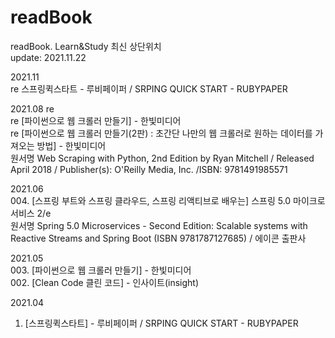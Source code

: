 # readBook
readBook. Learn&amp;Study
최신 상단위치  
update: 2021.11.22  



2021.11  
re 스프링퀵스타트 - 루비페이퍼 / SRPING QUICK START - RUBYPAPER  


2021.08 re  
re [파이썬으로 웹 크롤러 만들기] - 한빛미디어  
re [파이썬으로 웹 크롤러 만들기(2판) : 초간단 나만의 웹 크롤러로 원하는 데이터를 가져오는 방법] - 한빛미디어  
원서명 Web Scraping with Python, 2nd Edition by Ryan Mitchell / Released April 2018 / Publisher(s): O'Reilly Media, Inc. /ISBN: 9781491985571  


2021.06  
004. [스프링 부트와 스프링 클라우드, 스프링 리액티브로 배우는] 스프링 5.0 마이크로서비스 2/e  
원서명 Spring 5.0 Microservices - Second Edition: Scalable systems with Reactive Streams and Spring Boot (ISBN 9781787127685)  / 에이콘 출판사  


2021.05  
003. [파이썬으로 웹 크롤러 만들기] - 한빛미디어  
002. [Clean Code 클린 코드] - 인사이트(insight)   


2021.04  
001. [스프링퀵스타트] - 루비페이퍼 / SRPING QUICK START - RUBYPAPER  
